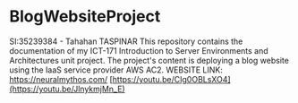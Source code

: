 # BlogWebsiteProject
SI:35239384 - Tahahan TASPINAR
This repository contains the documentation of my ICT-171 Introduction to Server Environments and Architectures unit project.
The project's content is deploying a blog website using the IaaS service provider AWS AC2.
WEBSITE LINK: https://neuralmythos.com/
[https://youtu.be/CIg0OBLsXO4](https://youtu.be/JlnykmjMn_E)
